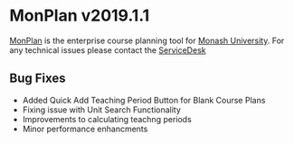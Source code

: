 # **MonPlan v2019.1.1**

[MonPlan](https://monplan.apps.monash.edu/) is the enterprise course planning tool for [Monash University](https://monash.edu/). For any technical issues please contact the [ServiceDesk](https://servicedeskonline.monash.edu/)

##  **Bug Fixes**
- Added Quick Add Teaching Period Button for Blank Course Plans
- Fixing issue with Unit Search Functionality
- Improvements to calculating teachng periods
- Minor performance enhancments
